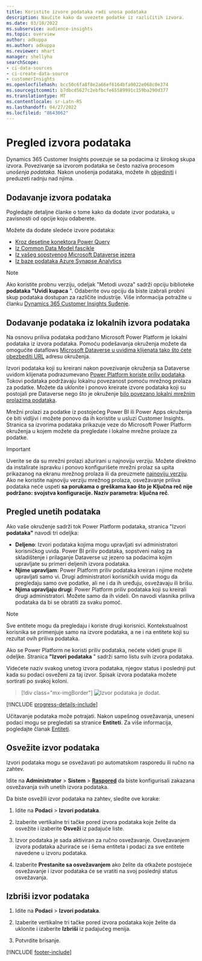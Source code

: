 ```yaml
---
title: Koristite izvore podataka radi unosa podataka
description: Naučite kako da uvezete podatke iz različitih izvora.
ms.date: 03/18/2022
ms.subservice: audience-insights
ms.topic: overview
author: adkuppa
ms.author: adkuppa
ms.reviewer: mhart
manager: shellyha
searchScope:
- ci-data-sources
- ci-create-data-source
- customerInsights
ms.openlocfilehash: bcc50c6fa8f8e2a66ef6164bfa9022e068c0e374
ms.sourcegitcommit: b7dbcd5627c2ebfbcfe65589991c159ba290d377
ms.translationtype: MT
ms.contentlocale: sr-Latn-RS
ms.lasthandoff: 04/27/2022
ms.locfileid: "8643062"
---
```

# <a name="data-sources-overview"></a>Pregled izvora podataka



Dynamics 365 Customer Insights povezuje se sa podacima iz širokog skupa izvora. Povezivanje sa izvorom podataka se često naziva procesom *unošenja podataka*. Nakon unošenja podataka, možete ih [objediniti](data-unification.md) i preduzeti radnju nad njima.

## <a name="add-a-data-source"></a>Dodavanje izvora podataka

Pogledajte detaljne članke o tome kako da dodate izvor podataka, u zavisnosti od opcije koju odaberete.

Možete da dodate sledeće izvore podataka:

- [Kroz desetine konektora Power Query](connect-power-query.md)
- [Iz Common Data Model fascikle](connect-common-data-model.md)
- [Iz vašeg sopstvenog Microsoft Dataverse jezera](connect-dataverse-managed-lake.md)
- [Iz baze podataka Azure Synapse Analytics](connect-synapse.md)

> [!NOTE]
> Ako koristite probnu verziju, odeljak "Metodi uvoza" sadrži opciju biblioteke **podataka "Uvidi kupaca** ". Odaberite ovu opciju da biste izabrali probni skup podataka dostupan za različite industrije. Više informacija potražite u članku [Dynamics 365 Customer Insights Suđenje](trial-signup.md).

## <a name="add-data-from-on-premises-data-sources"></a>Dodavanje podataka iz lokalnih izvora podataka

Na osnovu priliva podataka podržano Microsoft Power Platform je lokalni podataka iz izvora podataka. Pomoću podešavanja okruženja možete da omogućite dataflows [Microsoft Dataverse u uvidima klijenata tako što ćete obezbediti URL](create-environment.md) adresu okruženja.

Izvori podataka koji su kreirani nakon povezivanje okruženja sa Dataverse uvidom klijenata podrazumevano [Power Platform koriste priliv podataka](/power-query/dataflows/overview-dataflows-across-power-platform-dynamics-365). Tokovi podataka podržavaju lokalnu povezanost pomoću mrežnog prolaza za podatke. Možete da uklonite i ponovo kreirate izvore podataka koji su postojali pre Dataverse nego što je okruženje [bilo povezano lokalni mrežnim prolazima podataka](/data-integration/gateway/service-gateway-app).

Mrežni prolazi za podatke iz postojećeg Power BI ili Power Apps okruženja će biti vidljivi i možete ponovo da ih koristite u usluzi Customer Insights. Stranica sa izvorima podataka prikazuje veze do Microsoft Power Platform okruženja u kojem možete da pregledate i lokalne mrežne prolaze za podatke.

> [!IMPORTANT]
> Uverite se da su mrežni prolazi ažurirani u najnoviju verziju. Možete direktno da instalirate ispravku i ponovo konfigurišete mrežni prolaz sa upita prikazanog na ekranu mrežnog prolaza ili da preuzmete [najnoviju verziju](https://powerapps.microsoft.com/downloads/). Ako ne koristite najnoviju verziju mrežnog prolaza, osvežavanje priliva podataka neće uspeti **sa porukama o greškama kao što je Ključna reč nije podržano: svojstva konfiguracije. Naziv parametra: ključna reč**.

## <a name="review-ingested-data"></a>Pregled unetih podataka
Ako vaše okruženje sadrži tok Power Platform podataka, stranica "Izvori **podataka"** navodi tri odeljka: 
- **Deljeno**: Izvori podataka kojima mogu upravljati svi administratori korisničkog uvida. Power BI priliv podataka, sopstveni nalog za skladištenje i prilaganje Dataverse uz jezero sa podacima kojim upravljate su primeri deljenih izvora podataka.
- **Njime upravljam**: Power Platform priliv podataka kreiran i njime možete upravljati samo vi. Drugi administratori korisničkih uvida mogu da pregledaju samo ove podatke, ali ne i da ih uređuju, osvežavaju ili brišu.
- **Njima upravljaju drugi**: Power Platform priliv podataka koji su kreirali drugi administratori. Možete samo da ih videli. On navodi vlasnika priliva podataka da bi se obratiti za svaku pomoć.
> [!NOTE]
> Sve entitete mogu da pregledaju i koriste drugi korisnici. Kontekstualnost korisnika se primenjuje samo na izvore podataka, a ne i na entitete koji su rezultat ovih priliva podataka.

Ako se Power Platform ne koristi priliv podataka, nećete videti grupe ili odeljke. Stranica **"Izvori podataka** " sadrži samo listu svih izvora podataka.

Videćete naziv svakog unetog izvora podataka, njegov status i poslednji put kada su podaci osveženi za taj izvor. Spisak izvora podataka možete sortirati po svakoj koloni.

> [!div class="mx-imgBorder"]
> ![Izvor podataka je dodat.](media/configure-data-datasource-added.png "Izvor podataka je dodat")

[!INCLUDE [progress-details-include](includes/progress-details-pane.md)]

Učitavanje podataka može potrajati. Nakon uspešnog osvežavanja, uneseni podaci mogu se pregledati sa stranice **Entiteti**. Za više informacija, pogledajte članak [Entiteti](entities.md).

## <a name="refresh-a-data-source"></a>Osvežite izvor podataka

Izvori podataka mogu se osvežavati po automatskom rasporedu ili ručno na zahtev. 

Idite na **Administrator** > **Sistem** > [**Raspored**](system.md#schedule-tab) da biste konfigurisali zakazana osvežavanja svih unetih izvora podataka.

Da biste osvežili izvor podataka na zahtev, sledite ove korake:

1. Idite na **Podaci** > **Izvori podataka**.

2. Izaberite vertikalne tri tačke pored izvora podataka koje želite da osvežite i izaberite **Osveži** iz padajuće liste.

3. Izvor podataka je sada aktiviran za ručno osvežavanje. Osvežavanjem izvora podataka ažuriraće se i šema entiteta i podaci za sve entitete navedene u izvoru podataka.

4. Izaberite **Prestanite sa osvežavanjem** ako želite da otkažete postojeće osvežavanje i izvor podataka će se vratiti na svoj poslednji status osvežavanja.

## <a name="delete-a-data-source"></a>Izbriši izvor podataka

1. Idite na **Podaci** > **Izvori podataka**.

2. Izaberite vertikalne tri tačke pored izvora podataka koje želite da uklonite i izaberite **Izbriši** iz padajućeg menija.

3. Potvrdite brisanje.


[!INCLUDE [footer-include](includes/footer-banner.md)]
